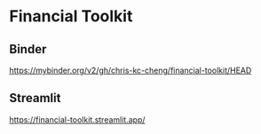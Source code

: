 # Financial Toolkit

## Binder
https://mybinder.org/v2/gh/chris-kc-cheng/financial-toolkit/HEAD

## Streamlit
https://financial-toolkit.streamlit.app/